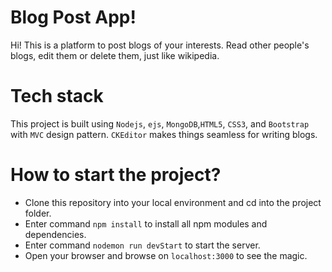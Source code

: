 # Blog Post App!

Hi! This is a platform to post blogs of your interests. Read other people's blogs, edit them or delete them, just like wikipedia. 

# Tech stack
This project is built using `Nodejs`, `ejs`, `MongoDB`,`HTML5`, `CSS3`, and `Bootstrap` with `MVC` design pattern. `CKEditor` makes things seamless for writing blogs.

# How to start the project?
- Clone this repository into your local environment and cd into the project folder.
- Enter command `npm install` to install all npm modules and dependencies.
- Enter command `nodemon run devStart` to start the server.
- Open your browser and browse on `localhost:3000` to see the magic.
